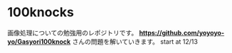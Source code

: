 # 100knocks

画像処理についての勉強用のレポジトリです。
**https://github.com/yoyoyo-yo/Gasyori100knock** さんの問題を解いていきます。
start at 12/13

